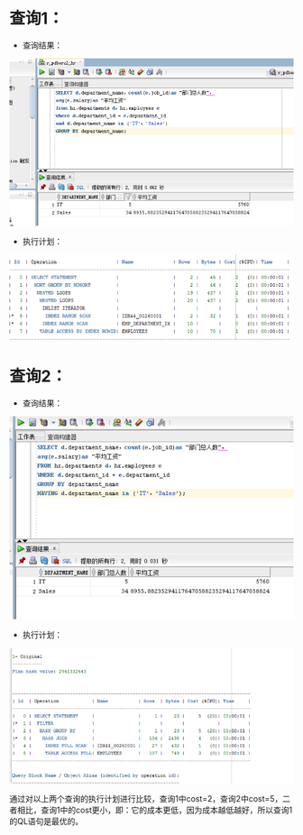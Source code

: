 # 查询1：

- 查询结果：

![tu](./1.png)

- 执行计划：

![tu](./1.1.png)

# 查询2：

- 查询结果：

![tu](./3.png)

- 执行计划：

![tu](./2.2.png)

通过对以上两个查询的执行计划进行比较，查询1中cost=2，查询2中cost=5，二者相比，查询1中的cost更小，即：它的成本更低，因为成本越低越好，所以查询1的QL语句是最优的。
